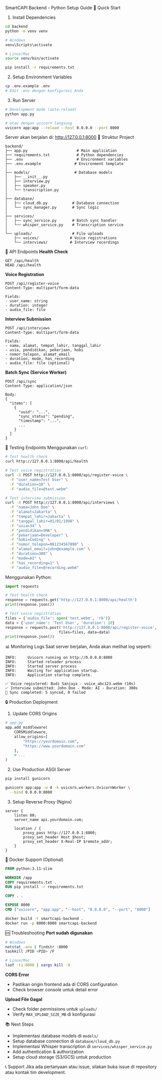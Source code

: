 SmartCAPI Backend - Python Setup Guide
🚀 Quick Start
1. Install Dependencies
```bash
cd backend
python -m venv venv

# Windows
venv\Scripts\activate

# Linux/Mac
source venv/bin/activate

pip install -r requirements.txt
```
2. Setup Environment Variables
```bash
cp .env.example .env
# Edit .env dengan konfigurasi Anda
```
3. Run Server
```bash
# Development mode (auto-reload)
python app.py

# atau dengan uvicorn langsung
uvicorn app:app --reload --host 0.0.0.0 --port 8000
```
Server akan berjalan di: http://127.0.0.1:8000
📁 Struktur Project
```
backend/
├── app.py                      # Main application
├── requirements.txt            # Python dependencies
├── .env                        # Environment variables
├── .env.example               # Environment template
│
├── models/                    # Database models
│   ├── __init__.py
│   ├── interview.py
│   ├── speaker.py
│   └── transcription.py
│
├── database/
│   ├── cloud_db.py           # Database connection
│   └── sync_manager.py       # Sync logic
│
├── services/
│   ├── sync_service.py       # Batch sync handler
│   └── whisper_service.py    # Transcription service
│
└── uploads/                  # File uploads
    ├── voices/              # Voice registrations
    └── interviews/          # Interview recordings
```
🔌 API Endpoints
**Health Check**
```http
GET /api/health
HEAD /api/health
```
**Voice Registration**
```http
POST /api/register-voice
Content-Type: multipart/form-data

Fields:
- user_name: string
- duration: integer
- audio_file: file
```
**Interview Submission**
```http
POST /api/interviews
Content-Type: multipart/form-data

Fields:
- nama, alamat, tempat_lahir, tanggal_lahir
- usia, pendidikan, pekerjaan, hobi
- nomor_telepon, alamat_email
- duration, mode, has_recording
- audio_file: file (optional)
```
**Batch Sync (Service Worker)**
```http
POST /api/sync
Content-Type: application/json

Body:
{
  "items": [
    {
      "uuid": "...",
      "sync_status": "pending",
      "timestamp": "...",
      ...
    }
  ]
}
```
🧪 Testing Endpoints
Menggunakan `curl`:
```bash
# Test health check
curl http://127.0.0.1:8000/api/health

# Test voice registration
curl -X POST http://127.0.0.1:8000/api/register-voice \
  -F "user_name=Test User" \
  -F "duration=10" \
  -F "audio_file=@test.webm"

# Test interview submission
curl -X POST http://127.0.0.1:8000/api/interviews \
  -F "nama=John Doe" \
  -F "alamat=Jakarta" \
  -F "tempat_lahir=Jakarta" \
  -F "tanggal_lahir=01/01/1990" \
  -F "usia=34" \
  -F "pendidikan=SMA" \
  -F "pekerjaan=Developer" \
  -F "hobi=Coding" \
  -F "nomor_telepon=081234567890" \
  -F "alamat_email=john@example.com" \
  -F "duration=300" \
  -F "mode=AI" \
  -F "has_recording=1" \
  -F "audio_file=@recording.webm"
```
Menggunakan Python:
```python
import requests

# Test health check
response = requests.get('http://127.0.0.1:8000/api/health')
print(response.json())

# Test voice registration
files = {'audio_file': open('test.webm', 'rb')}
data = {'user_name': 'Test User', 'duration': 10}
response = requests.post('http://127.0.0.1:8000/api/register-voice', 
                        files=files, data=data)
print(response.json())
```
📊 Monitoring Logs
Saat server berjalan, Anda akan melihat log seperti:
```
INFO:     Uvicorn running on http://0.0.0.0:8000
INFO:     Started reloader process
INFO:     Started server process
INFO:     Waiting for application startup.
INFO:     Application startup complete.

✅ Voice registered: Budi Sanjaya - voice_abc123.webm (10s)
✅ Interview submitted: John Doe - Mode: AI - Duration: 300s
🔄 Sync completed: 5 synced, 0 failed
```
🔒 Production Deployment
1. Update CORS Origins
```python
# app.py
app.add_middleware(
    CORSMiddleware,
    allow_origins=[
        "https://yourdomain.com",
        "https://www.yourdomain.com"
    ],
    # ...
)
```
2. Use Production ASGI Server
```bash
pip install gunicorn

gunicorn app:app -w 4 -k uvicorn.workers.UvicornWorker \
  --bind 0.0.0.0:8000
```
3. Setup Reverse Proxy (Nginx)
```nginx
server {
    listen 80;
    server_name api.yourdomain.com;

    location / {
        proxy_pass http://127.0.0.1:8000;
        proxy_set_header Host $host;
        proxy_set_header X-Real-IP $remote_addr;
    }
}
```
🐳 Docker Support (Optional)
```dockerfile
FROM python:3.11-slim

WORKDIR /app
COPY requirements.txt .
RUN pip install -r requirements.txt

COPY . .

EXPOSE 8000
CMD ["uvicorn", "app:app", "--host", "0.0.0.0", "--port", "8000"]
```
```bash
docker build -t smartcapi-backend .
docker run -p 8000:8000 smartcapi-backend
```
🆘 Troubleshooting
**Port sudah digunakan**
```bash
# Windows
netstat -ano | findstr :8000
taskkill /PID <PID> /F

# Linux/Mac
lsof -ti:8000 | xargs kill -9
```
**CORS Error**
- Pastikan origin frontend ada di CORS configuration
- Check browser console untuk detail error

**Upload File Gagal**
- Check folder permissions untuk `uploads/`
- Verify `MAX_UPLOAD_SIZE_MB` di konfigurasi

📚 Next Steps
- Implementasi database models di `models/`
- Setup database connection di `database/cloud_db.py`
- Implementasi Whisper transcription di `services/whisper_service.py`
- Add authentication & authorization
- Setup cloud storage (S3/GCS) untuk production

📞 Support
Jika ada pertanyaan atau issue, silakan buka issue di repository atau kontak tim development.

